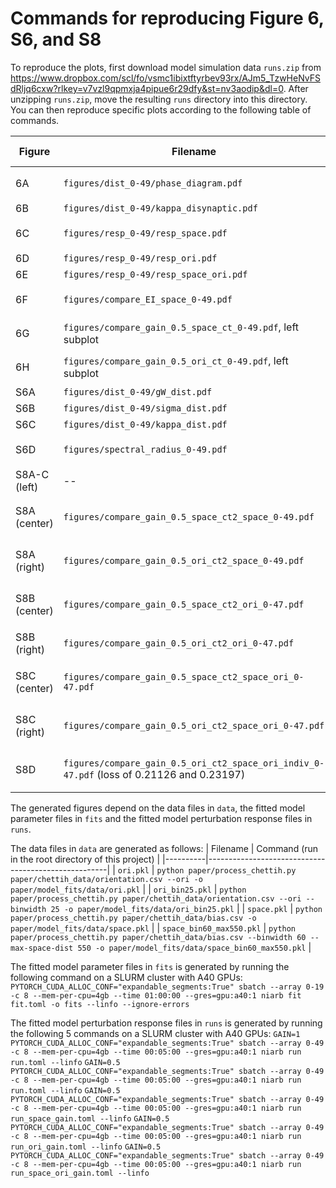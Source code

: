 # Commands for reproducing Figure 6, S6, and S8
To reproduce the plots, first download model simulation data `runs.zip` from https://www.dropbox.com/scl/fo/vsmc1ibixtftyrbev93rx/AJm5_TzwHeNvFSdRljq6cxw?rlkey=v7vzl9qpmxja4pipue6r29dfy&st=nv3aodip&dl=0. After unzipping `runs.zip`, move the resulting `runs` directory into this directory. You can then reproduce specific plots according to the following table of commands.

| Figure | Filename | Command (run in the current directory) |
|--------|----------| -------------------------------------- |
| 6A | `figures/dist_0-49/phase_diagram.pdf` | `INDICES=0-49 niarb plot plot/pairplot.toml -o figures/dist_0-49 --linfo --progress` |
| 6B | `figures/dist_0-49/kappa_disynaptic.pdf` | Same as 6A |
| 6C | `figures/resp_0-49/resp_space.pdf` | `INDICES=0-49 niarb plot plot/resp.toml -o figures/resp_0-49 --linfo --progress` |
| 6D | `figures/resp_0-49/resp_ori.pdf` | Same as 6C |
| 6E | `figures/resp_0-49/resp_space_ori.pdf` | Same as 6C |
| 6F | `figures/compare_EI_space_0-49.pdf` | `INDICES=0-49 niarb plot plot/compare_EI_space.toml -o figures --linfo --progress` |
| 6G | `figures/compare_gain_0.5_space_ct_0-49.pdf`, left subplot | `GAIN=0.5 INDICES=0-49 niarb plot plot/compare_gain_space_ct.toml -o figures --linfo --progress` |
| 6H | `figures/compare_gain_0.5_ori_ct_0-49.pdf`, left subplot | `GAIN=0.5 INDICES=0-49 niarb plot plot/compare_gain_ori_ct.toml -o figures --linfo --progress` |
| S6A | `figures/dist_0-49/gW_dist.pdf` | Same as 6A |
| S6B | `figures/dist_0-49/sigma_dist.pdf` | Same as 6A |
| S6C | `figures/dist_0-49/kappa_dist.pdf` | Same as 6A |
| S6D | `figures/spectral_radius_0-49.pdf` | `INDICES=0-49 niarb plot plot/weights_eigvals.toml -o figures --linfo --progress` |
| S8A-C (left) | -- | See `paper/README.md` |
| S8A (center) | `figures/compare_gain_0.5_space_ct2_space_0-49.pdf` | `GAIN=0.5 KIND=space INDICES=0-49 niarb plot plot/compare_gain_space_ct2.toml -o figures --linfo --progress` |
| S8A (right) | `figures/compare_gain_0.5_ori_ct2_space_0-49.pdf` | `GAIN=0.5 KIND=space INDICES=0-49 niarb plot plot/compare_gain_ori_ct2.toml -o figures --linfo --progress` |
| S8B (center) | `figures/compare_gain_0.5_space_ct2_ori_0-47.pdf` | `GAIN=0.5 KIND=ori INDICES=0-47 niarb plot plot/compare_gain_space_ct2.toml -o figures --linfo --progress` |
| S8B (right) | `figures/compare_gain_0.5_ori_ct2_ori_0-47.pdf` | `GAIN=0.5 KIND=ori INDICES=0-47 niarb plot plot/compare_gain_ori_ct2.toml -o figures --linfo --progress` |
| S8C (center) | `figures/compare_gain_0.5_space_ct2_space_ori_0-47.pdf` | `GAIN=0.5 KIND=space_ori INDICES=0-47 niarb plot plot/compare_gain_space_ct2.toml -o figures --linfo --progress` |
| S8C (right) | `figures/compare_gain_0.5_ori_ct2_space_ori_0-47.pdf` | `GAIN=0.5 KIND=space_ori INDICES=0-47 niarb plot plot/compare_gain_ori_ct2.toml -o figures --linfo --progress` |
| S8D | `figures/compare_gain_0.5_ori_ct2_space_ori_indiv_0-47.pdf` (loss of 0.21126 and 0.23197) | `GAIN=0.5 KIND=space_ori INDICES=0-47 niarb plot plot/compare_gain_ori_ct2_indiv.toml -o figures --linfo --progress` |

The generated figures depend on the data files in `data`, the fitted model parameter files in `fits` and the fitted model perturbation response files in `runs`.

The data files in `data` are generated as follows:
| Filename | Command (run in the root directory of this project) |
|----------|-----------------------------------------------------|
| `ori.pkl` | `python paper/process_chettih.py paper/chettih_data/orientation.csv --ori -o paper/model_fits/data/ori.pkl` |
| `ori_bin25.pkl` | `python paper/process_chettih.py paper/chettih_data/orientation.csv --ori --binwidth 25 -o paper/model_fits/data/ori_bin25.pkl` |
| `space.pkl` | `python paper/process_chettih.py paper/chettih_data/bias.csv -o paper/model_fits/data/space.pkl` |
| `space_bin60_max550.pkl` | `python paper/process_chettih.py paper/chettih_data/bias.csv --binwidth 60 --max-space-dist 550 -o paper/model_fits/data/space_bin60_max550.pkl` |

The fitted model parameter files in `fits` is generated by running the following command on a SLURM cluster with A40 GPUs:
`PYTORCH_CUDA_ALLOC_CONF="expandable_segments:True" sbatch --array 0-19 -c 8 --mem-per-cpu=4gb --time 01:00:00 --gres=gpu:a40:1 niarb fit fit.toml -o fits --linfo --ignore-errors`

The fitted model perturbation response files in `runs` is generated by running the following 5 commands on a SLURM cluster with A40 GPUs:
`GAIN=1 PYTORCH_CUDA_ALLOC_CONF="expandable_segments:True" sbatch --array 0-49 -c 8 --mem-per-cpu=4gb --time 00:05:00 --gres=gpu:a40:1 niarb run run.toml --linfo`
`GAIN=0.5 PYTORCH_CUDA_ALLOC_CONF="expandable_segments:True" sbatch --array 0-49 -c 8 --mem-per-cpu=4gb --time 00:05:00 --gres=gpu:a40:1 niarb run run.toml --linfo`
`GAIN=0.5 PYTORCH_CUDA_ALLOC_CONF="expandable_segments:True" sbatch --array 0-49 -c 8 --mem-per-cpu=4gb --time 00:05:00 --gres=gpu:a40:1 niarb run run_space_gain.toml --linfo`
`GAIN=0.5 PYTORCH_CUDA_ALLOC_CONF="expandable_segments:True" sbatch --array 0-49 -c 8 --mem-per-cpu=4gb --time 00:05:00 --gres=gpu:a40:1 niarb run run_ori_gain.toml --linfo`
`GAIN=0.5 PYTORCH_CUDA_ALLOC_CONF="expandable_segments:True" sbatch --array 0-49 -c 8 --mem-per-cpu=4gb --time 00:05:00 --gres=gpu:a40:1 niarb run run_space_ori_gain.toml --linfo`

